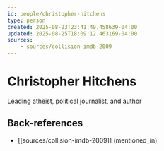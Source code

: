 ```yaml
---
id: people/christopher-hitchens
type: person
created: 2025-08-23T23:41:49.458639-04:00
updated: 2025-08-25T18:09:12.463169-04:00
sources:
    - sources/collision-imdb-2009
---
```


# Christopher Hitchens

Leading atheist, political journalist, and author

## Back-references
<!-- Auto-maintained by the system -->
- [[sources/collision-imdb-2009]] (mentioned_in)


